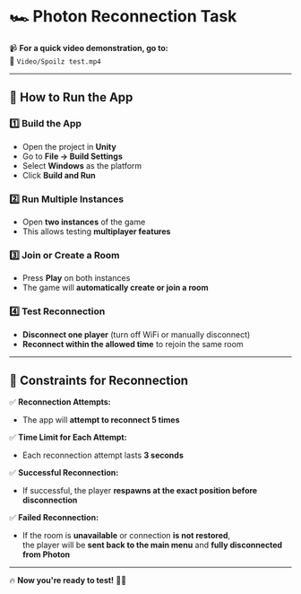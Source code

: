 # 🏎️ Photon Reconnection Task  

📹 **For a quick video demonstration, go to:**  
📂 `Video/Spoilz test.mp4`  

---

## 🚀 How to Run the App  

### **1️⃣ Build the App**
- Open the project in **Unity**  
- Go to **File → Build Settings**  
- Select **Windows** as the platform  
- Click **Build and Run**  

### **2️⃣ Run Multiple Instances**
- Open **two instances** of the game  
- This allows testing **multiplayer features**  

### **3️⃣ Join or Create a Room**
- Press **Play** on both instances  
- The game will **automatically create or join a room**  

### **4️⃣ Test Reconnection**
- **Disconnect one player** (turn off WiFi or manually disconnect)  
- **Reconnect within the allowed time** to rejoin the same room  

---

## 🔄 Constraints for Reconnection  

✅ **Reconnection Attempts:**  
- The app will **attempt to reconnect 5 times**  

✅ **Time Limit for Each Attempt:**  
- Each reconnection attempt lasts **3 seconds**  

✅ **Successful Reconnection:**  
- If successful, the player **respawns at the exact position before disconnection**  

✅ **Failed Reconnection:**  
- If the room is **unavailable** or connection **is not restored**,  
  the player will be **sent back to the main menu** and **fully disconnected from Photon**  

---

🔥 **Now you're ready to test!** 🚗💨  
